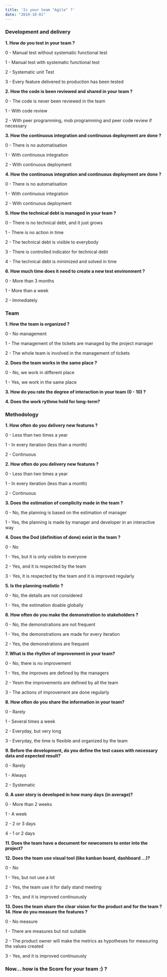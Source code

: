 ```yaml
---
title: 'Is your team "Agile" ?'
date: "2019-10-01"
---
```


### Development and delivery

**1. How do you test in your team ?**

0 - Manual test without systematic functional test

1 - Manual test with systematic functional test

2 - Systematic unit Test

3 - Every feature delivered to production has been tested

**2. How the code is been reviewed and shared in your team ?**

0 - The code is never been reviewed in the team

1 - With code review

2 - With peer programming, mob programming and peer code review if necessary

**3. How the continuous integration and continuous deployment are done ?**

0 - There is no automatisation

1 - With continuous integration

2 - With continuous deployment

**4. How the continuous integration and continuous deployment are done ?**

0 - There is no automatisation

1 - With continuous integration

2 - With continuous deployment

**5. How the technical debt is managed in your team ?**

0 - There is no technical debt, and it just grows

1 - There is no action in time

2 - The technical debt is visible to everybody

3 - There is controlled indicator for technical debt

4 - The technical debt is minimized and solved in time

**6. How much time does it need to create a new test environment ?**

0 - More than 3 months

1 - More than a week

2 - Immediately

### Team

**1. How the team is organized ?**

0 - No management

1 - The management of the tickets are managed by the project manager

2 - The whole team is involved in the management of tickets

**2. Does the team works in the same place ?**

0 - No, we work in different place

1 - Yes, we work in the same place

**3. How do you rate the degree of interaction in your team (0 - 10) ?**

**4. Does the work rythme hold for long-term?**

### Methodology

**1. How often do you delivery new features ?**

0 - Less than two times a year

1 - In every iteration (less than a month)

2 - Continuous

**2. How often do you delivery new features ?**

0 - Less than two times a year

1 - In every iteration (less than a month)

2 - Continuous

**3. Does the estimation of complicity made in the team ?**

0 - No, the planning is based on the estimation of manager

1 - Yes, the planning is made by manager and developer in an interactive way

**4. Does the Dod (definition of done) exist in the team ?**

0 - No

1 - Yes, but it is only visible to everyone

2 - Yes, and it is respected by the team

3 - Yes, it is respected by the team and it is improved regularly

**5. Is the planning realistic ?**

0 - No, the details are not considered

1 - Yes, the estimation doable globally

**6. How often do you make the demonstration to stakeholders ?**

0 - No, the demonstrations are not frequent

1 - Yes, the demonstrations are made for every iteration

2 - Yes, the demonstrations are frequent

**7. What is the rhythm of improvement in your team?**

0 - No, there is no improvement

1 - Yes, the improves are defined by the managers

2 - Yesm the improvements are defined by all the team

3 - The actions of improvement are done regularly

**8. How often do you share the information in your team?**

0 - Rarely

1 - Several times a week

2 - Everyday, but very long

3 - Everyday, the time is flexible and organized by the team

**9. Before the development, do you define the test cases with necessary data and expected result?**

0 - Rarely

1 - Always

2 - Systematic

**0. A user story is developed in how many days (in average)?**

0 - More than 2 weeks

1 - A week

2 - 2 or 3 days

4 - 1 or 2 days

**11. Does the team have a document for newcomers to enter into the project?**

**12. Does the team use visual tool (like kanban board, dashboard ...)?**

0 - No

1 - Yes, but not use a lot

2 - Yes, the team use it for daily stand meeting

3 - Yes, and it is improved continuously

**13. Does the team share the clear vision for the product and for the team ? 14. How do you measure the features ?**

0 - No measure

1 - There are measures but not suitable

2 - The product owner will make the metrics as hypotheses for measuring the values created

3 - Yes, and it is improved continuously

### Now... how is the Score for your team :) ?

